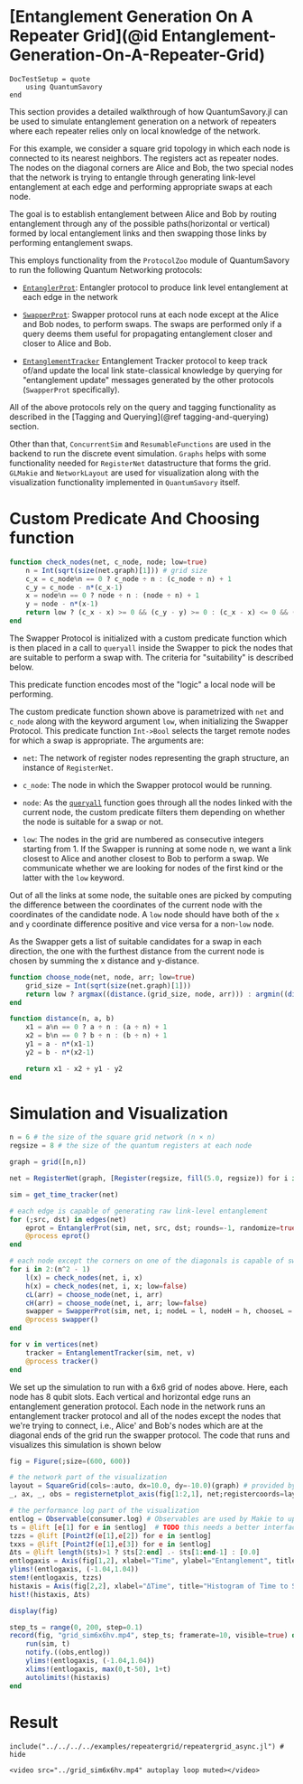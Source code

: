 # [Entanglement Generation On A Repeater Grid](@id Entanglement-Generation-On-A-Repeater-Grid)

```@meta
DocTestSetup = quote
    using QuantumSavory
end
```

This section provides a detailed walkthrough of how QuantumSavory.jl can be used to simulate entanglement generation on a network of repeaters where each repeater relies only on local knowledge of the network.

For this example, we consider a square grid topology in which each node is connected to its nearest neighbors.
The registers act as repeater nodes. The nodes on the diagonal corners are Alice and Bob, the two special nodes that the network is trying to entangle through generating link-level entanglement at each edge and performing appropriate swaps at each node.

The goal is to establish entanglement between Alice and Bob by routing entanglement through any of the possible paths(horizontal or vertical) formed by local entanglement links and then swapping those links by performing entanglement swaps.

This employs functionality from the `ProtocolZoo` module of QuantumSavory to run the following Quantum Networking protocols:

- [`EntanglerProt`](@ref): Entangler protocol to produce link level entanglement at each edge in the network

- [`SwapperProt`](@ref): Swapper protocol runs at each node except at the Alice and Bob nodes, to perform swaps. The swaps are performed only if a query deems them useful for propagating entanglement closer and closer to Alice and Bob.

- [`EntanglementTracker`](@ref) Entanglement Tracker protocol to keep track of/and update the local link state-classical knowledge by querying for "entanglement update" messages generated by the other protocols (`SwapperProt` specifically).

All of the above protocols rely on the query and tagging functionality as described in the [Tagging and Querying](@ref tagging-and-querying) section.

Other than that, `ConcurrentSim` and `ResumableFunctions` are used in the backend to run the discrete event simulation. `Graphs` helps with some functionality needed for `RegisterNet` datastructure that forms the grid. `GLMakie` and `NetworkLayout` are used for visualization along with the visualization functionality implemented in `QuantumSavory` itself.

# Custom Predicate And Choosing function

```julia
function check_nodes(net, c_node, node; low=true)
    n = Int(sqrt(size(net.graph)[1])) # grid size
    c_x = c_node%n == 0 ? c_node ÷ n : (c_node ÷ n) + 1
    c_y = c_node - n*(c_x-1)
    x = node%n == 0 ? node ÷ n : (node ÷ n) + 1
    y = node - n*(x-1)
    return low ? (c_x - x) >= 0 && (c_y - y) >= 0 : (c_x - x) <= 0 && (c_y - y) <= 0
end
```

The Swapper Protocol is initialized with a custom predicate function which is then placed in a call to `queryall` inside the Swapper to pick the nodes that are suitable to perform a swap with. The criteria for "suitability" is described below.

This predicate function encodes most of the "logic" a local node will be performing.

The custom predicate function shown above is parametrized with `net` and `c_node` along with the keyword argument `low`, when initializing the Swapper Protocol. This predicate function `Int->Bool` selects the target remote nodes for which a swap is appropriate. The arguments are:

- `net`: The network of register nodes representing the graph structure, an instance of `RegisterNet`.

- `c_node`: The node in which the Swapper protocol would be running.

- `node`: As the [`queryall`](@ref) function goes through all the nodes linked with the current node, the custom predicate filters them depending on whether the node is suitable for a swap or not.

- `low`: The nodes in the grid are numbered as consecutive integers starting from 1. If the Swapper is running at some node n, we want a link closest to Alice and another closest to Bob to perform a swap. We communicate whether we are looking for nodes of the first kind or the latter with the `low` keyword.

Out of all the links at some node, the suitable ones are picked by computing the difference between the coordinates of the current node with the coordinates of the candidate node. A `low` node should have both of the `x` and `y` coordinate difference positive and vice versa for a non-`low` node.

As the Swapper gets a list of suitable candidates for a swap in each direction, the one with the furthest distance from the current node is chosen by summing the x distance and y-distance.

```julia
function choose_node(net, node, arr; low=true)
    grid_size = Int(sqrt(size(net.graph)[1]))
    return low ? argmax((distance.(grid_size, node, arr))) : argmin((distance.(grid_size, node, arr)))
end

function distance(n, a, b)
    x1 = a%n == 0 ? a ÷ n : (a ÷ n) + 1
    x2 = b%n == 0 ? b ÷ n : (b ÷ n) + 1
    y1 = a - n*(x1-1)
    y2 = b - n*(x2-1)

    return x1 - x2 + y1 - y2
end
```

# Simulation and Visualization

```julia
n = 6 # the size of the square grid network (n × n)
regsize = 8 # the size of the quantum registers at each node

graph = grid([n,n])

net = RegisterNet(graph, [Register(regsize, fill(5.0, regsize)) for i in 1:n^2])

sim = get_time_tracker(net)

# each edge is capable of generating raw link-level entanglement
for (;src, dst) in edges(net)
    eprot = EntanglerProt(sim, net, src, dst; rounds=-1, randomize=true)
    @process eprot()
end

# each node except the corners on one of the diagonals is capable of swapping entanglement
for i in 2:(n^2 - 1)
    l(x) = check_nodes(net, i, x)
    h(x) = check_nodes(net, i, x; low=false)
    cL(arr) = choose_node(net, i, arr)
    cH(arr) = choose_node(net, i, arr; low=false)
    swapper = SwapperProt(sim, net, i; nodeL = l, nodeH = h, chooseL = cL, chooseH = cH, rounds=-1)
    @process swapper()
end

for v in vertices(net)
    tracker = EntanglementTracker(sim, net, v)
    @process tracker()
end
```

We set up the simulation to run with a 6x6 grid of nodes above. Here, each node has 8 qubit slots.
Each vertical and horizontal edge runs an entanglement generation protocol. Each node in the network runs an entanglement tracker protocol and all of the nodes except the nodes that we're trying to connect, i.e., Alice' and Bob's nodes which are at the diagonal ends of the grid run the swapper protocol. The code that runs and visualizes this simulation is shown below

```julia
fig = Figure(;size=(600, 600))

# the network part of the visualization
layout = SquareGrid(cols=:auto, dx=10.0, dy=-10.0)(graph) # provided by NetworkLayout, meant to simplify plotting of graphs in 2D
_, ax, _, obs = registernetplot_axis(fig[1:2,1], net;registercoords=layout)

# the performance log part of the visualization
entlog = Observable(consumer.log) # Observables are used by Makie to update the visualization in real-time in an automated reactive way
ts = @lift [e[1] for e in $entlog]  # TODO this needs a better interface, something less cluncky, maybe also a whole Makie recipe
tzzs = @lift [Point2f(e[1],e[2]) for e in $entlog]
txxs = @lift [Point2f(e[1],e[3]) for e in $entlog]
Δts = @lift length($ts)>1 ? $ts[2:end] .- $ts[1:end-1] : [0.0]
entlogaxis = Axis(fig[1,2], xlabel="Time", ylabel="Entanglement", title="Entanglement Successes")
ylims!(entlogaxis, (-1.04,1.04))
stem!(entlogaxis, tzzs)
histaxis = Axis(fig[2,2], xlabel="ΔTime", title="Histogram of Time to Successes")
hist!(histaxis, Δts)

display(fig)

step_ts = range(0, 200, step=0.1)
record(fig, "grid_sim6x6hv.mp4", step_ts; framerate=10, visible=true) do t
    run(sim, t)
    notify.((obs,entlog))
    ylims!(entlogaxis, (-1.04,1.04))
    xlims!(entlogaxis, max(0,t-50), 1+t)
    autolimits!(histaxis)
end

```

# Result

```@repl
include("../../../../examples/repeatergrid/repeatergrid_async.jl") # hide
```

```@raw html
<video src="../grid_sim6x6hv.mp4" autoplay loop muted></video>
```